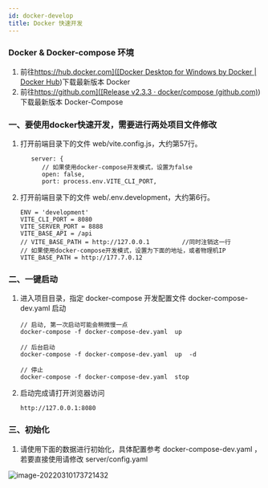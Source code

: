 ```yaml
---
id: docker-develop
title: Docker 快速开发
---
```


### Docker   &   Docker-compose 环境

1. 前往[https://hub.docker.com]([Docker Desktop for Windows by Docker | Docker Hub](https://hub.docker.com/editions/community/docker-ce-desktop-windows/))下载最新版本 Docker
2. 前往[https://github.com]([Release v2.3.3 · docker/compose (github.com)](https://github.com/docker/compose/releases/tag/v2.3.3))下载最新版本 Docker-Compose



### 一、要使用docker快速开发，需要进行两处项目文件修改

1. 打开前端目录下的文件  web/vite.config.js，大约第57行。

   ```
      server: {
         // 如果使用docker-compose开发模式，设置为false
         open: false,
         port: process.env.VITE_CLI_PORT,
   ```

   

2. 打开前端目录下的文件  web/.env.development，大约第6行。

   ```
   ENV = 'development'
   VITE_CLI_PORT = 8080
   VITE_SERVER_PORT = 8888
   VITE_BASE_API = /api
   // VITE_BASE_PATH = http://127.0.0.1         //同时注销这一行
   // 如果使用docker-compose开发模式，设置为下面的地址，或者物理机IP
   VITE_BASE_PATH = http://177.7.0.12             
   ```

   


### 二、一键启动

1. 进入项目目录，指定 docker-compose 开发配置文件 docker-compose-dev.yaml 启动

   ```
   // 启动, 第一次启动可能会稍微慢一点
   docker-compose -f docker-compose-dev.yaml  up
   
   // 后台启动
   docker-compose -f docker-compose-dev.yaml  up  -d
   
   // 停止
   docker-compose -f docker-compose-dev.yaml  stop
   ```

2. 启动完成请打开浏览器访问

   ```
   http://127.0.0.1:8080
   ```




### 三、初始化

1.  请使用下面的数据进行初始化，具体配置参考 docker-compose-dev.yaml ，若要直接使用请修改 server/config.yaml

![image-20220310173721432](/deployment/image-20220310173721432.png)

